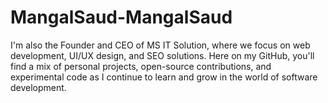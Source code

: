 # MangalSaud-MangalSaud
I'm also the Founder and CEO of MS IT Solution, where we focus on web development, UI/UX design, and SEO solutions. Here on my GitHub, you'll find a mix of personal projects, open-source contributions, and experimental code as I continue to learn and grow in the world of software development.
